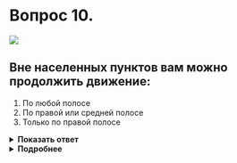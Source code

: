 # Вопрос 10.

![](https://s.drom.ru/i24227/pdd/tickets/2016/1542608388.jpg)

## Вне населенных пунктов вам можно продолжить движение:

1. По любой полосе
2. По правой или средней полосе
3. Только по правой полосе

<details>
<summary><b>Показать ответ</b></summary>
Правильный ответ: 3
</details>
<details>
<summary><b>Подробнее</b></summary>
Действие происходит вне населённого пункта. Вам запрещено движение по другим полосам при свободной правой полосе.
(Пункт 9.4 ПДД)
</details>